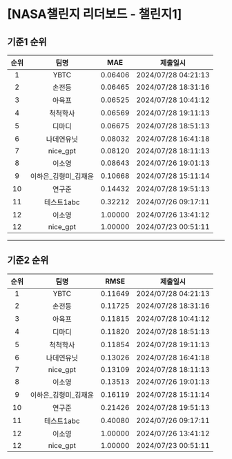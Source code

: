 # [NASA챌린지 리더보드 - 챌린지1]
## 기준1 순위
| 순위 | 팀명 | MAE | 제출일시 |
|:----:|:----:|:-----:|:----:|
| 1 | YBTC | 0.06406 | 2024/07/28 04:21:13 |
| 2 | 손전등 | 0.06465 | 2024/07/28 18:31:16 |
| 3 | 아육프 | 0.06525 | 2024/07/28 10:41:12 |
| 4 | 척척학사 | 0.06569 | 2024/07/28 19:11:13 |
| 5 | 디마디 | 0.06675 | 2024/07/28 18:51:13 |
| 6 | 나데연유닛 | 0.08032 | 2024/07/28 16:41:18 |
| 7 | nice_gpt | 0.08120 | 2024/07/28 18:11:13 |
| 8 | 이소영 | 0.08643 | 2024/07/26 19:01:13 |
| 9 | 이하은_김형미_김재윤 | 0.10668 | 2024/07/28 15:11:14 |
| 10 | 연구준 | 0.14432 | 2024/07/28 19:51:13 |
| 11 | 테스트1abc | 0.32212 | 2024/07/26 09:17:11 |
| 12 | 이소영 | 1.00000 | 2024/07/26 13:41:12 |
| 12 | nice_gpt | 1.00000 | 2024/07/23 00:51:11 |
___
## 기준2 순위
| 순위 | 팀명 | RMSE | 제출일시 |
|:----:|:----:|:-----:|:----:|
| 1 | YBTC | 0.11649 | 2024/07/28 04:21:13 |
| 2 | 손전등 | 0.11725 | 2024/07/28 18:31:16 |
| 3 | 아육프 | 0.11815 | 2024/07/28 10:41:12 |
| 4 | 디마디 | 0.11820 | 2024/07/28 18:51:13 |
| 5 | 척척학사 | 0.11854 | 2024/07/28 19:11:13 |
| 6 | 나데연유닛 | 0.13026 | 2024/07/28 16:41:18 |
| 7 | nice_gpt | 0.13109 | 2024/07/28 18:11:13 |
| 8 | 이소영 | 0.13513 | 2024/07/26 19:01:13 |
| 9 | 이하은_김형미_김재윤 | 0.16119 | 2024/07/28 15:11:14 |
| 10 | 연구준 | 0.21426 | 2024/07/28 19:51:13 |
| 11 | 테스트1abc | 0.40080 | 2024/07/26 09:17:11 |
| 12 | 이소영 | 1.00000 | 2024/07/26 13:41:12 |
| 12 | nice_gpt | 1.00000 | 2024/07/23 00:51:11 |
